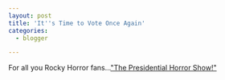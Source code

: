 ```yaml
---
layout: post
title: 'It''s Time to Vote Once Again'
categories:
  - blogger

---
```


For all you Rocky Horror fans...<a href="http://www.madblast.com/view.cfm?type=FunFlash&amp;display=3162">"The Presidential Horror Show!"</a>
